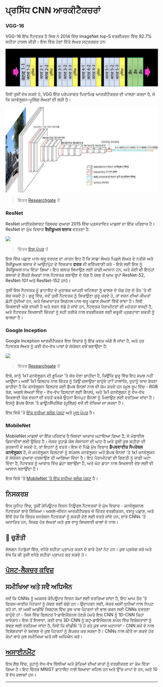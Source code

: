 <!--
CO_OP_TRANSLATOR_METADATA:
{
  "original_hash": "53faab85adfcebd8c10bcd71dc2fa557",
  "translation_date": "2025-09-23T07:28:22+00:00",
  "source_file": "lessons/4-ComputerVision/07-ConvNets/CNN_Architectures.md",
  "language_code": "pa"
}
-->
# ਪ੍ਰਸਿੱਧ CNN ਆਰਕੀਟੈਕਚਰਾਂ

### VGG-16

VGG-16 ਇੱਕ ਨੈਟਵਰਕ ਹੈ ਜਿਸ ਨੇ 2014 ਵਿੱਚ ImageNet top-5 ਵਰਗੀਕਰਨ ਵਿੱਚ 92.7% ਸਹੀਤਾ ਹਾਸਲ ਕੀਤੀ। ਇਸ ਵਿੱਚ ਹੇਠਾਂ ਦਿੱਤੇ ਲੇਅਰ ਸਟ੍ਰਕਚਰ ਹਨ:

![ImageNet Layers](../../../../../translated_images/vgg-16-arch1.d901a5583b3a51baeaab3e768567d921e5d54befa46e1e642616c5458c934028.pa.jpg)

ਜਿਵੇਂ ਤੁਸੀਂ ਦੇਖ ਸਕਦੇ ਹੋ, VGG ਇੱਕ ਪਰੰਪਰਾਗਤ ਪਿਰਾਮਿਡ ਆਰਕੀਟੈਕਚਰ ਦੀ ਪਾਲਣਾ ਕਰਦਾ ਹੈ, ਜੋ ਕਿ ਕਨਵੋਲੂਸ਼ਨ-ਪੂਲਿੰਗ ਲੇਅਰਾਂ ਦੀ ਲੜੀ ਹੈ।

![ImageNet Pyramid](../../../../../translated_images/vgg-16-arch.64ff2137f50dd49fdaa786e3f3a975b3f22615efd13efb19c5d22f12e01451a1.pa.jpg)

> ਚਿੱਤਰ [Researchgate](https://www.researchgate.net/figure/Vgg16-model-structure-To-get-the-VGG-NIN-model-we-replace-the-2-nd-4-th-6-th-7-th_fig2_335194493) ਤੋਂ

### ResNet

ResNet ਮਾਈਕਰੋਸਾਫਟ ਰਿਸਰਚ ਦੁਆਰਾ 2015 ਵਿੱਚ ਪ੍ਰਸਤਾਵਿਤ ਮਾਡਲਾਂ ਦਾ ਇੱਕ ਪਰਿਵਾਰ ਹੈ। ResNet ਦਾ ਮੁੱਖ ਵਿਚਾਰ **ਰੈਜ਼ੀਡੂਅਲ ਬਲਾਕ** ਵਰਤਣਾ ਹੈ:

<img src="images/resnet-block.png" width="300"/>

> ਚਿੱਤਰ [ਇਸ ਪੇਪਰ](https://arxiv.org/pdf/1512.03385.pdf) ਤੋਂ

ਇਸ ਵਿੱਚ ਪਛਾਣ ਪਾਸ-ਥਰੂ ਵਰਤਣ ਦਾ ਕਾਰਨ ਇਹ ਹੈ ਕਿ ਸਾਡਾ ਲੇਅਰ ਪਿਛਲੇ ਲੇਅਰ ਦੇ ਨਤੀਜੇ ਅਤੇ ਰੈਜ਼ੀਡੂਅਲ ਬਲਾਕ ਦੇ ਆਉਟਪੁੱਟ ਦੇ ਵਿਚਕਾਰ **ਫਰਕ** ਦੀ ਭਵਿੱਖਵਾਣੀ ਕਰੇ - ਇਸੇ ਲਈ ਇਸ ਨੂੰ *ਰੈਜ਼ੀਡੂਅਲ* ਨਾਮ ਦਿੱਤਾ ਗਿਆ। ਇਹ ਬਲਾਕ ਸਿਖਾਉਣ ਲਈ ਕਾਫ਼ੀ ਆਸਾਨ ਹਨ, ਅਤੇ ਕੋਈ ਵੀ ਇਨ੍ਹਾਂ ਬਲਾਕਾਂ ਦੇ ਸੈਂਕੜੇ ਲੇਅਰਾਂ ਨਾਲ ਨੈਟਵਰਕ ਬਣਾਉਣ ਦੇ ਯੋਗ ਹੈ (ਸਭ ਤੋਂ ਆਮ ਰੂਪਾਂ ResNet-52, ResNet-101 ਅਤੇ ResNet-152 ਹਨ)।

ਤੁਸੀਂ ਇਸ ਨੈਟਵਰਕ ਨੂੰ ਡਾਟਾਸੈਟ ਦੇ ਮੁਤਾਬਕ ਆਪਣੀ ਜਟਿਲਤਾ ਨੂੰ ਢਾਲਣ ਦੇ ਯੋਗ ਹੋਣ ਦੇ ਤੌਰ 'ਤੇ ਵੀ ਸੋਚ ਸਕਦੇ ਹੋ। ਸ਼ੁਰੂ ਵਿੱਚ, ਜਦੋਂ ਤੁਸੀਂ ਨੈਟਵਰਕ ਨੂੰ ਸਿਖਾਉਣਾ ਸ਼ੁਰੂ ਕਰਦੇ ਹੋ, ਤਾਂ ਵਜ਼ਨ ਦੀਆਂ ਕੀਮਤਾਂ ਛੋਟੀ ਹੁੰਦੀਆਂ ਹਨ, ਅਤੇ ਜ਼ਿਆਦਾਤਰ ਸਿਗਨਲ ਪਾਸ-ਥਰੂ ਪਛਾਣ ਲੇਅਰਾਂ ਵਿੱਚੋਂ ਜਾਂਦਾ ਹੈ। ਜਿਵੇਂ ਸਿਖਲਾਈ ਅੱਗੇ ਵਧਦੀ ਹੈ ਅਤੇ ਵਜ਼ਨ ਵੱਡੇ ਹੋ ਜਾਂਦੇ ਹਨ, ਨੈਟਵਰਕ ਪੈਰਾਮੀਟਰਾਂ ਦੀ ਮਹੱਤਤਾ ਵਧਦੀ ਹੈ, ਅਤੇ ਨੈਟਵਰਕ ਸਿਖਲਾਈ ਚਿੱਤਰਾਂ ਨੂੰ ਸਹੀ ਤਰੀਕੇ ਨਾਲ ਵਰਗੀਕਰਣ ਲਈ ਜ਼ਰੂਰੀ ਪ੍ਰਗਟਾਵਾ ਸ਼ਕਤੀ ਨੂੰ ਢਾਲਦਾ ਹੈ।

### Google Inception

Google Inception ਆਰਕੀਟੈਕਚਰ ਇਸ ਵਿਚਾਰ ਨੂੰ ਇੱਕ ਕਦਮ ਅੱਗੇ ਲੈ ਜਾਂਦਾ ਹੈ, ਅਤੇ ਹਰ ਨੈਟਵਰਕ ਲੇਅਰ ਨੂੰ ਕਈ ਵੱਖ-ਵੱਖ ਪਾਥਾਂ ਦੇ ਸੰਯੋਜਨ ਵਜੋਂ ਬਣਾਉਂਦਾ ਹੈ:

<img src="images/inception.png" width="400"/>

> ਚਿੱਤਰ [Researchgate](https://www.researchgate.net/figure/Inception-module-with-dimension-reductions-left-and-schema-for-Inception-ResNet-v1_fig2_355547454) ਤੋਂ

ਇਥੇ, ਸਾਨੂੰ 1x1 ਕਨਵੋਲੂਸ਼ਨ ਦੀ ਭੂਮਿਕਾ 'ਤੇ ਜ਼ੋਰ ਦੇਣਾ ਚਾਹੀਦਾ ਹੈ, ਕਿਉਂਕਿ ਸ਼ੁਰੂ ਵਿੱਚ ਇਹ ਸਮਝ ਨਹੀਂ ਆਉਂਦਾ। ਅਸੀਂ 1x1 ਫਿਲਟਰ ਨਾਲ ਚਿੱਤਰ ਨੂੰ ਕਿਉਂ ਚਲਾਉਣਾ ਚਾਹੁੰਦੇ ਹਾਂ? ਹਾਲਾਂਕਿ, ਤੁਹਾਨੂੰ ਯਾਦ ਰੱਖਣਾ ਚਾਹੀਦਾ ਹੈ ਕਿ ਕਨਵੋਲੂਸ਼ਨ ਫਿਲਟਰ ਕਈ ਡੈਪਥ ਚੈਨਲਾਂ ਨਾਲ ਵੀ ਕੰਮ ਕਰਦੇ ਹਨ (ਮੂਲ ਰੂਪ ਵਿੱਚ - RGB ਰੰਗ, ਅਗਲੇ ਲੇਅਰਾਂ ਵਿੱਚ - ਵੱਖ-ਵੱਖ ਫਿਲਟਰਾਂ ਲਈ ਚੈਨਲ), ਅਤੇ 1x1 ਕਨਵੋਲੂਸ਼ਨ ਨੂੰ ਵੱਖ-ਵੱਖ ਸਿਖਲਾਈ ਯੋਗ ਵਜ਼ਨਾਂ ਦੀ ਵਰਤੋਂ ਕਰਕੇ ਉਹਨਾਂ ਇਨਪੁਟ ਚੈਨਲਾਂ ਨੂੰ ਮਿਲਾਉਣ ਲਈ ਵਰਤਿਆ ਜਾਂਦਾ ਹੈ। ਇਸਨੂੰ ਡੈਪਥ ਚੈਨਲ 'ਤੇ ਡਾਊਨਸੈਂਪਲਿੰਗ (ਪੂਲਿੰਗ) ਵਜੋਂ ਵੀ ਦੇਖਿਆ ਜਾ ਸਕਦਾ ਹੈ।

ਇਸ ਵਿਸ਼ੇ 'ਤੇ [ਇੱਕ ਵਧੀਆ ਬਲੌਗ ਪੋਸਟ](https://medium.com/analytics-vidhya/talented-mr-1x1-comprehensive-look-at-1x1-convolution-in-deep-learning-f6b355825578) ਅਤੇ [ਮੂਲ ਪੇਪਰ](https://arxiv.org/pdf/1312.4400.pdf) ਹੈ।

### MobileNet

MobileNet ਮਾਡਲਾਂ ਦਾ ਇੱਕ ਪਰਿਵਾਰ ਹੈ ਜਿਸਦਾ ਆਕਾਰ ਘਟਾਇਆ ਗਿਆ ਹੈ, ਜੋ ਮੋਬਾਈਲ ਡਿਵਾਈਸਾਂ ਲਈ ਉਚਿਤ ਹੈ। ਜੇਕਰ ਤੁਹਾਡੇ ਕੋਲ ਸੰਸਾਧਨਾਂ ਦੀ ਘਾਟ ਹੈ ਅਤੇ ਤੁਸੀਂ ਕੁਝ ਸਹੀਤਾ ਦੀ ਕੁਰਬਾਨੀ ਦੇ ਸਕਦੇ ਹੋ, ਤਾਂ ਇਹਨਾਂ ਨੂੰ ਵਰਤੋ। ਇਸ ਦੇ ਪਿੱਛੇ ਮੁੱਖ ਵਿਚਾਰ **ਡੈਪਥਵਾਈਜ਼ ਸੈਪਰੇਬਲ ਕਨਵੋਲੂਸ਼ਨ** ਹੈ, ਜੋ ਕਨਵੋਲੂਸ਼ਨ ਫਿਲਟਰਾਂ ਨੂੰ ਸਪੇਸ਼ਲ ਕਨਵੋਲੂਸ਼ਨ ਅਤੇ ਡੈਪਥ ਚੈਨਲਾਂ 'ਤੇ 1x1 ਕਨਵੋਲੂਸ਼ਨ ਦੇ ਸੰਯੋਜਨ ਦੁਆਰਾ ਦਰਸਾਉਣ ਦੀ ਆਗਿਆ ਦਿੰਦਾ ਹੈ। ਇਹ ਪੈਰਾਮੀਟਰਾਂ ਦੀ ਗਿਣਤੀ ਨੂੰ ਕਾਫ਼ੀ ਘਟਾ ਦਿੰਦਾ ਹੈ, ਨੈਟਵਰਕ ਨੂੰ ਆਕਾਰ ਵਿੱਚ ਛੋਟਾ ਬਣਾਉਂਦਾ ਹੈ, ਅਤੇ ਘੱਟ ਡਾਟਾ ਨਾਲ ਸਿਖਲਾਈ ਦੇਣ ਲਈ ਵੀ ਆਸਾਨ ਬਣਾਉਂਦਾ ਹੈ।

ਇਸ ਵਿਸ਼ੇ 'ਤੇ [MobileNet 'ਤੇ ਇੱਕ ਵਧੀਆ ਬਲੌਗ ਪੋਸਟ](https://medium.com/analytics-vidhya/image-classification-with-mobilenet-cc6fbb2cd470) ਹੈ।

## ਨਿਸਕਰਸ਼

ਇਸ ਯੂਨਿਟ ਵਿੱਚ, ਤੁਸੀਂ ਕੰਪਿਊਟਰ ਵਿਜ਼ਨ ਨਿਊਰਲ ਨੈਟਵਰਕਾਂ ਦੇ ਮੁੱਖ ਵਿਚਾਰ - ਕਨਵੋਲੂਸ਼ਨਲ ਨੈਟਵਰਕਾਂ ਬਾਰੇ ਸਿੱਖਿਆ। ਅਸਲ-ਜੀਵਨ ਆਰਕੀਟੈਕਚਰ ਜੋ ਚਿੱਤਰ ਵਰਗੀਕਰਨ, ਵਸਤੂ ਪਛਾਣ, ਅਤੇ ਇੱਥੋਂ ਤੱਕ ਕਿ ਚਿੱਤਰ ਜਨਰੇਸ਼ਨ ਨੈਟਵਰਕਾਂ ਨੂੰ ਸ਼ਕਤੀ ਦੇਣ ਲਈ ਵਰਤੇ ਜਾਂਦੇ ਹਨ, ਸਾਰੇ CNNs 'ਤੇ ਅਧਾਰਿਤ ਹਨ, ਸਿਰਫ਼ ਹੋਰ ਲੇਅਰਾਂ ਅਤੇ ਕੁਝ ਵਾਧੂ ਸਿਖਲਾਈ ਚਾਲਾਂ ਦੇ ਨਾਲ।

## 🚀 ਚੁਣੌਤੀ

ਸੰਲਗਨ ਨੋਟਬੁੱਕਾਂ ਵਿੱਚ, ਵਧੇਰੇ ਸਹੀਤਾ ਪ੍ਰਾਪਤ ਕਰਨ ਦੇ ਬਾਰੇ ਹੇਠਾਂ ਨੋਟ ਹਨ। ਕੁਝ ਪ੍ਰਯੋਗ ਕਰੋ ਅਤੇ ਵੇਖੋ ਕਿ ਕੀ ਤੁਸੀਂ ਵਧੇਰੇ ਸਹੀਤਾ ਪ੍ਰਾਪਤ ਕਰ ਸਕਦੇ ਹੋ।

## [ਪੋਸਟ-ਲੈਕਚਰ ਕਵਿਜ਼](https://ff-quizzes.netlify.app/en/ai/quiz/14)

## ਸਮੀਖਿਆ ਅਤੇ ਸਵੈ ਅਧਿਐਨ

ਜਦੋਂ ਕਿ CNNs ਨੂੰ ਅਕਸਰ ਕੰਪਿਊਟਰ ਵਿਜ਼ਨ ਕੰਮਾਂ ਲਈ ਵਰਤਿਆ ਜਾਂਦਾ ਹੈ, ਇਹ ਆਮ ਤੌਰ 'ਤੇ ਫਿਕਸ-ਸਾਈਜ਼ ਪੈਟਰਨਾਂ ਨੂੰ ਕੱਢਣ ਲਈ ਚੰਗੇ ਹਨ। ਉਦਾਹਰਨ ਲਈ, ਜੇਕਰ ਅਸੀਂ ਧੁਨੀਆਂ ਨਾਲ ਨਿਪਟ ਰਹੇ ਹਾਂ, ਤਾਂ ਅਸੀਂ ਆਡੀਓ ਸਿਗਨਲ ਵਿੱਚ ਕੁਝ ਖਾਸ ਪੈਟਰਨਾਂ ਦੀ ਭਾਲ ਕਰਨ ਲਈ CNNs ਵਰਤਣਾ ਚਾਹੁੰਦੇ ਹਾਂ - ਜਿਸ ਵਿੱਚ ਫਿਲਟਰ 1-ਡਾਇਮੈਂਸ਼ਨਲ ਹੋਣਗੇ (ਅਤੇ ਇਸ CNN ਨੂੰ 1D-CNN ਕਿਹਾ ਜਾਵੇਗਾ)। ਇਸ ਤੋਂ ਇਲਾਵਾ, ਕਈ ਵਾਰ 3D-CNN ਨੂੰ ਬਹੁ-ਡਾਇਮੈਂਸ਼ਨਲ ਸਪੇਸ ਵਿੱਚ ਵਿਸ਼ੇਸ਼ਤਾਵਾਂ ਨੂੰ ਕੱਢਣ ਲਈ ਵਰਤਿਆ ਜਾਂਦਾ ਹੈ, ਜਿਵੇਂ ਕਿ ਵੀਡੀਓ 'ਤੇ ਹੋ ਰਹੇ ਕੁਝ ਖਾਸ ਘਟਨਾਵਾਂ - CNN ਸਮੇਂ ਦੇ ਨਾਲ ਵਿਸ਼ੇਸ਼ਤਾਵਾਂ ਦੇ ਬਦਲਣ ਦੇ ਕੁਝ ਪੈਟਰਨਾਂ ਨੂੰ ਕੈਪਚਰ ਕਰ ਸਕਦਾ ਹੈ। CNNs ਨਾਲ ਕੀਤੇ ਜਾ ਸਕਦੇ ਹੋਰ ਕੰਮਾਂ ਬਾਰੇ ਕੁਝ ਸਮੀਖਿਆ ਅਤੇ ਸਵੈ ਅਧਿਐਨ ਕਰੋ।

## [ਅਸਾਈਨਮੈਂਟ](lab/README.md)

ਇਸ ਲੈਬ ਵਿੱਚ, ਤੁਹਾਨੂੰ ਵੱਖ-ਵੱਖ ਬਿੱਲੀਆਂ ਅਤੇ ਕੁੱਤਿਆਂ ਦੀਆਂ ਜਾਤਾਂ ਨੂੰ ਵਰਗੀਕਰਣ ਦਾ ਕੰਮ ਦਿੱਤਾ ਗਿਆ ਹੈ। ਇਹ ਚਿੱਤਰ MNIST ਡਾਟਾਸੈਟ ਨਾਲੋਂ ਜ਼ਿਆਦਾ ਜਟਿਲ ਹਨ ਅਤੇ ਉੱਚ ਮਾਪਾਂ ਦੇ ਹਨ, ਅਤੇ 10 ਤੋਂ ਵੱਧ ਕਲਾਸਾਂ ਹਨ।

---

